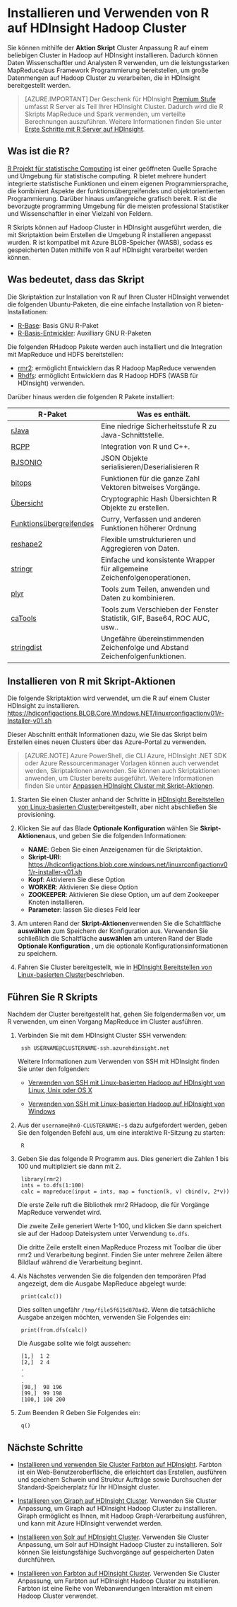 <properties
    pageTitle="Installieren Sie R auf Linux-basierten HDInsight | Microsoft Azure"
    description="Informationen Sie zum Installieren und Verwenden von R Hadoop Linux-basierten Cluster anpassen."
    services="hdinsight"
    documentationCenter=""
    authors="Blackmist"
    manager="jhubbard"
    editor="cgronlun"/>

<tags
    ms.service="hdinsight"
    ms.workload="big-data"
    ms.tgt_pltfrm="na"
    ms.devlang="na"
    ms.topic="article"
    ms.date="09/20/2016"
    ms.author="larryfr"/>

# <a name="install-and-use-r-on-hdinsight-hadoop-clusters"></a>Installieren und Verwenden von R auf HDInsight Hadoop Cluster

Sie können mithilfe der **Aktion Skript** Cluster Anpassung R auf einem beliebigen Cluster in Hadoop auf HDInsight installieren. Dadurch können Daten Wissenschaftler und Analysten R verwenden, um die leistungsstarken MapReduce/aus Framework Programmierung bereitstellen, um große Datenmengen auf Hadoop Cluster zu verarbeiten, die in HDInsight bereitgestellt werden.

> [AZURE.IMPORTANT] Der Geschenk für HDInsight [Premium Stufe](https://azure.microsoft.com/pricing/details/hdinsight/) umfasst R Server als Teil Ihrer HDInsight Cluster. Dadurch wird die R Skripts MapReduce und Spark verwenden, um verteilte Berechnungen auszuführen. Weitere Informationen finden Sie unter [Erste Schritte mit R Server auf HDInsight](hdinsight-hadoop-r-server-get-started.md). 


## <a name="what-is-r"></a>Was ist die R?

<a href="http://www.r-project.org/" target="_blank">R Projekt für statistische Computing</a> ist einer geöffneten Quelle Sprache und Umgebung für statistische computing. R bietet mehrere hundert integrierte statistische Funktionen und einem eigenen Programmiersprache, die kombiniert Aspekte der funktionsübergreifendes und objektorientierten Programmierung. Darüber hinaus umfangreiche grafisch bereit. R ist die bevorzugte programming Umgebung für die meisten professional Statistiker und Wissenschaftler in einer Vielzahl von Feldern.

R Skripts können auf Hadoop Cluster in HDInsight ausgeführt werden, die mit Skriptaktion beim Erstellen die Umgebung R installieren angepasst wurden. R ist kompatibel mit Azure BLOB-Speicher (WASB), sodass es gespeicherten Daten mithilfe von R auf HDInsight verarbeitet werden können.

## <a name="what-the-script-does"></a>Was bedeutet, dass das Skript

Die Skriptaktion zur Installation von R auf Ihren Cluster HDInsight verwendet die folgenden Ubuntu-Paketen, die eine einfache Installation von R bieten-Installationen:

* [R-Base](http://packages.ubuntu.com/precise/r-base): Basis GNU R-Paket
* [R-Basis-Entwickler](http://packages.ubuntu.com/precise/r-base-dev): Auxilliary GNU R-Paketen

Die folgenden RHadoop Pakete werden auch installiert und die Integration mit MapReduce und HDFS bereitstellen:

* [rmr2](https://github.com/RevolutionAnalytics/rmr2): ermöglicht Entwicklern das R Hadoop MapReduce verwenden
* [Rhdfs](https://github.com/RevolutionAnalytics/rhdfs): ermöglicht Entwicklern das R Hadoop HDFS (WASB für HDInsight) verwenden.

Darüber hinaus werden die folgenden R Pakete installiert:

| R-Paket | Was es enthält. |
| --------- | ---------------- |
| [rJava](https://cran.r-project.org/web/packages/rJava/index.html) | Eine niedrige Sicherheitsstufe R zu Java-Schnittstelle. |
| [RCPP](https://cran.r-project.org/web/packages/Rcpp/index.html) | Integration von R und C++. |
| [RJSONIO](https://cran.r-project.org/web/packages/RJSONIO/index.html) | JSON Objekte serialisieren/Deserialisieren R |
| [bitops](https://cran.r-project.org/web/packages/bitops/index.html) | Funktionen für die ganze Zahl Vektoren bitweises Vorgänge. |
| [Übersicht](https://cran.r-project.org/web/packages/digest/index.html) | Cryptographic Hash Übersichten R Objekte zu erstellen. |
| [Funktionsübergreifendes](https://cran.r-project.org/web/packages/functional/index.html) | Curry, Verfassen und anderen Funktionen höherer Ordnung |
| [reshape2](https://cran.r-project.org/web/packages/reshape2/index.html) | Flexible umstrukturieren und Aggregieren von Daten. |
| [stringr](https://cran.r-project.org/web/packages/stringr/index.html) | Einfache und konsistente Wrapper für allgemeine Zeichenfolgenoperationen. |
| [plyr](https://cran.r-project.org/web/packages/plyr/index.html) | Tools zum Teilen, anwenden und Daten zu kombinieren. |
| [caTools](https://cran.r-project.org/web/packages/caTools/index.html) | Tools zum Verschieben der Fenster Statistik, GIF, Base64, ROC AUC, usw.. |
| [stringdist](https://cran.r-project.org/web/packages/stringdist/index.html) | Ungefähre übereinstimmenden Zeichenfolge und Abstand Zeichenfolgenfunktionen. |

## <a name="install-r-using-script-actions"></a>Installieren von R mit Skript-Aktionen

Die folgende Skriptaktion wird verwendet, um die R auf einem Cluster HDInsight zu installieren. https://hdiconfigactions.BLOB.Core.Windows.NET/linuxrconfigactionv01/r-Installer-v01.sh
    
Dieser Abschnitt enthält Informationen dazu, wie Sie das Skript beim Erstellen eines neuen Clusters über das Azure-Portal zu verwenden. 

> [AZURE.NOTE] Azure PowerShell, die CLI Azure, HDInsight .NET SDK oder Azure Ressourcenmanager Vorlagen können auch verwendet werden, Skriptaktionen anwenden. Sie können auch Skriptaktionen anwenden, um Cluster bereits ausgeführt. Weitere Informationen finden Sie unter [Anpassen HDInsight Cluster mit Skript-Aktionen](hdinsight-hadoop-customize-cluster-linux.md).

1. Starten Sie einen Cluster anhand der Schritte in [HDInsight Bereitstellen von Linux-basierten Cluster](hdinsight-hadoop-provision-linux-clusters.md#portal)bereitgestellt, aber nicht abschließen Sie provisioning.

2. Klicken Sie auf das Blade **Optionale Konfiguration** wählen Sie **Skript-Aktionen**aus, und geben Sie die folgenden Informationen:

    * __NAME__: Geben Sie einen Anzeigenamen für die Skriptaktion.
    * __Skript-URI__: https://hdiconfigactions.blob.core.windows.net/linuxrconfigactionv01/r-installer-v01.sh
    * __Kopf__: Aktivieren Sie diese Option
    * __WORKER__: Aktivieren Sie diese Option
    * __ZOOKEEPER__: Aktivieren Sie diese Option, um auf dem Zookeeper Knoten installieren.
    * __Parameter__: lassen Sie dieses Feld leer

3. Am unteren Rand der **Skript-Aktionen**verwenden Sie die Schaltfläche **auswählen** zum Speichern der Konfiguration aus. Verwenden Sie schließlich die Schaltfläche **auswählen** am unteren Rand der Blade **Optionale Konfiguration** , um die optionale Konfigurationsinformationen zu speichern.

4. Fahren Sie Cluster bereitgestellt, wie in [HDInsight Bereitstellen von Linux-basierten Cluster](hdinsight-hadoop-provision-linux-clusters.md#portal)beschrieben.

## <a name="run-r-scripts"></a>Führen Sie R Skripts

Nachdem der Cluster bereitgestellt hat, gehen Sie folgendermaßen vor, um R verwenden, um einen Vorgang MapReduce im Cluster ausführen.

1. Verbinden Sie mit dem HDInsight Cluster SSH verwenden:

        ssh USERNAME@CLUSTERNAME-ssh.azurehdinsight.net

    Weitere Informationen zum Verwenden von SSH mit HDInsight finden Sie unter den folgenden:

    * [Verwenden von SSH mit Linux-basierten Hadoop auf HDInsight von Linux, Unix oder OS X](hdinsight-hadoop-linux-use-ssh-unix.md)

    * [Verwenden von SSH mit Linux-basierten Hadoop auf HDInsight von Windows](hdinsight-hadoop-linux-use-ssh-windows.md)

2. Aus der `username@hn0-CLUSTERNAME:~$` dazu aufgefordert werden, geben Sie den folgenden Befehl aus, um eine interaktive R-Sitzung zu starten:

        R

3. Geben Sie das folgende R Programm aus. Dies generiert die Zahlen 1 bis 100 und multipliziert sie dann mit 2.

        library(rmr2)
        ints = to.dfs(1:100)
        calc = mapreduce(input = ints, map = function(k, v) cbind(v, 2*v))

    Die erste Zeile ruft die Bibliothek rmr2 RHadoop, die für Vorgänge MapReduce verwendet wird.

    Die zweite Zeile generiert Werte 1-100, und klicken Sie dann speichert sie auf der Hadoop Dateisystem unter Verwendung `to.dfs`.

    Die dritte Zeile erstellt einen MapReduce Prozess mit Toolbar die über rmr2 und Verarbeitung beginnt. Finden Sie unter mehrere Zeilen ältere Bildlauf während die Verarbeitung beginnt.

4. Als Nächstes verwenden Sie die folgenden den temporären Pfad angezeigt, dem die Ausgabe MapReduce abgelegt wurde:

        print(calc())

    Dies sollten ungefähr `/tmp/file5f615d870ad2`. Wenn die tatsächliche Ausgabe anzeigen möchten, verwenden Sie Folgendes ein:

        print(from.dfs(calc))

    Die Ausgabe sollte wie folgt aussehen:

        [1,]  1 2
        [2,]  2 4
        .
        .
        .
        [98,]  98 196
        [99,]  99 198
        [100,] 100 200

5. Zum Beenden R Geben Sie Folgendes ein:

        q()


## <a name="next-steps"></a>Nächste Schritte

- [Installieren und verwenden Sie Cluster Farbton auf HDInsight](hdinsight-hadoop-hue-linux.md). Farbton ist ein Web-Benutzeroberfläche, die erleichtert das Erstellen, ausführen und speichern Schwein und Struktur Aufträge sowie Durchsuchen der Standard-Speicherplatz für Ihr HDInsight cluster.

- [Installieren von Giraph auf HDInsight Cluster](hdinsight-hadoop-giraph-install.md). Verwenden Sie Cluster Anpassung, um Giraph auf HDInsight Hadoop Cluster zu installieren. Giraph ermöglicht es Ihnen, mit Hadoop Graph-Verarbeitung ausführen, und kann mit Azure HDInsight verwendet werden.

- [Installieren von Solr auf HDInsight Cluster](hdinsight-hadoop-solr-install.md). Verwenden Sie Cluster Anpassung, um Solr auf HDInsight Hadoop Cluster zu installieren. Solr können Sie leistungsfähige Suchvorgänge auf gespeicherten Daten durchführen.

- [Installieren von Farbton auf HDInsight Cluster](hdinsight-hadoop-hue-linux.md). Verwenden Sie Cluster Anpassung, um Farbton auf HDInsight Hadoop Cluster zu installieren. Farbton ist eine Reihe von Webanwendungen Interaktion mit einem Hadoop Cluster verwendet.

[hdinsight-cluster-customize]: hdinsight-hadoop-customize-cluster-linux.md
